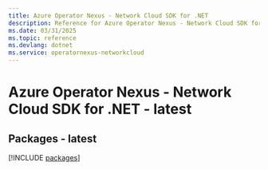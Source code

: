 ```yaml
---
title: Azure Operator Nexus - Network Cloud SDK for .NET
description: Reference for Azure Operator Nexus - Network Cloud SDK for .NET
ms.date: 03/31/2025
ms.topic: reference
ms.devlang: dotnet
ms.service: operatornexus-networkcloud
---
```

# Azure Operator Nexus - Network Cloud SDK for .NET - latest
## Packages - latest
[!INCLUDE [packages](operator-nexus---network-cloud-index.md)]